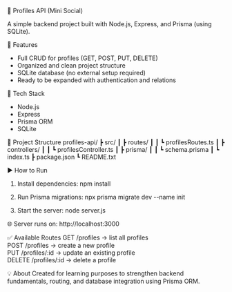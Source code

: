 🧠 Profiles API (Mini Social)

A simple backend project built with Node.js, Express, and Prisma (using SQLite).

🚀 Features
- Full CRUD for profiles (GET, POST, PUT, DELETE)
- Organized and clean project structure
- SQLite database (no external setup required)
- Ready to be expanded with authentication and relations

🧩 Tech Stack
- Node.js  
- Express  
- Prisma ORM  
- SQLite  

📂 Project Structure
profiles-api/
 ┣ src/
 ┃ ┣ routes/
 ┃ ┃ ┗ profilesRoutes.ts
 ┃ ┣ controllers/
 ┃ ┃ ┗ profilesController.ts
 ┃ ┣ prisma/
 ┃ ┃ ┗ schema.prisma
 ┃ ┗ index.ts
 ┣ package.json
 ┗ README.txt

▶️ How to Run
1. Install dependencies:
   npm install

2. Run Prisma migrations:
   npx prisma migrate dev --name init

3. Start the server:
   node server.js

🌐 Server runs on:
   http://localhost:3000

✅ Available Routes
GET    /profiles         → list all profiles  
POST   /profiles         → create a new profile  
PUT    /profiles/:id     → update an existing profile  
DELETE /profiles/:id     → delete a profile  

💡 About
Created for learning purposes to strengthen backend fundamentals, routing, and database integration using Prisma ORM.
